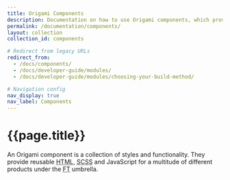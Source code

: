 ```yaml
---
title: Origami Components
description: Documentation on how to use Origami components, which provide reusable HTML, SCSS, and JavaScript for FT web pages.
permalink: /documentation/components/
layout: collection
collection_id: components

# Redirect from legacy URLs
redirect_from:
  - /docs/components/
  - /docs/developer-guide/modules/
  - /docs/developer-guide/modules/choosing-your-build-method/

# Navigation config
nav_display: true
nav_label: Components
---
```



# {{page.title}}

An Origami component is a collection of styles and functionality. They provide reusable <abbr title="Hypertext Markup Language">HTML</abbr>, <abbr title="Sassy Cascading Style Sheets">SCSS</abbr> and JavaScript for a multitude of different products under the <abbr title="Financial Times">FT</abbr> umbrella.
